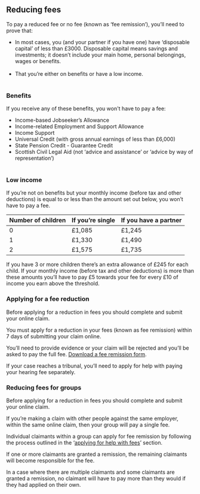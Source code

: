 <h2 class="legend">Reducing fees</h2>

To pay a reduced fee or no fee (known as ‘fee remission’), you’ll need to prove that:

* In most cases, you (and your partner if you have one) have ‘disposable capital’ of less than £3000. Disposable capital means savings and investments; it doesn’t include your main home, personal belongings, wages or benefits.<br/><br/>
* That you’re either on benefits or have a low income.<br/><br/>

### Benefits

If you receive any of these benefits, you won't have to pay a fee:

- Income-based Jobseeker’s Allowance
- Income-related Employment and Support Allowance
- Income Support
- Universal Credit (with gross annual earnings of less than £6,000)
- State Pension Credit - Guarantee Credit
- Scottish Civil Legal Aid (not ‘advice and assistance’ or ‘advice by way of representation’)<br/><br/>

### Low income
If you’re not on benefits but your monthly income (before tax and other deductions) is equal to or less than the amount set out below, you won’t have to pay a fee.

|Number of children|If you’re single|If you have a partner|
|------------------|----------------|---------------------|
|0|£1,085|£1,245|
|1|£1,330|£1,490|
|2|£1,575|£1,735|

If you have 3 or more children there’s an extra allowance of £245 for each child.
If your monthly income (before tax and other deductions) is more than these amounts you’ll have to pay £5 towards your fee for every £10 of income you earn above the threshold.

<a name="applying_for_a_fee_reduction"></a>
### Applying for a fee reduction
Before applying for a reduction in fees you should complete and submit your online claim.

You must apply for a reduction in your fees (known as fee remission) within 7 days of submitting your claim online.

You’ll need to provide evidence or your claim will be rejected and you’ll be asked to pay the full fee. <a href="http://hmctsformfinder.justice.gov.uk/courtfinder/forms/ex160a-from-07-october-eng.pdf" rel="external">Download a fee remission form</a>.

If your case reaches a tribunal, you’ll need to apply for help with paying your hearing fee separately.


### Reducing fees for groups
Before applying for a reduction in fees you should complete and submit your online claim.

If you’re making a claim with other people against the same employer, within the same online claim, then your group will pay a single fee.

Individual claimants within a group can apply for fee remission by following the process outlined in the ‘[applying for help with fees](#applying_for_a_fee_reduction)’ section.

If one or more claimants are granted a remission, the remaining claimants will become responsible for the fee.

In a case where there are multiple claimants and some claimants are granted a remission, no claimant will have to pay more than they would if they had applied on their own.
